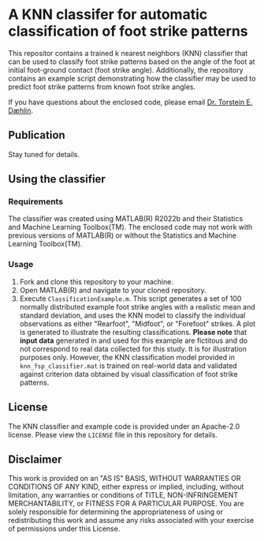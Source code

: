 # A KNN classifer for automatic classification of foot strike patterns
This repositor contains a trained k nearest neighbors (KNN) classifier that can be used to classify foot strike patterns based on the angle of the foot at initial foot-ground contact (foot strike angle). Additionally, the repository contains an example script demonstrating how the classifier may be used to predict foot strike patterns from known foot strike angles.

If you have questions about the enclosed code, please email [Dr. Torstein E. Dæhlin](mailto:daehlin@usf.edu).

## Publication
Stay tuned for details.

## Using the classifier
### Requirements
The classifier was created using MATLAB(R) R2022b and their Statistics and Machine Learning Toolbox(TM). The enclosed code may not work with previous versions of MATLAB(R) or without the Statistics and Machine Learning Toolbox(TM). 

### Usage
1. Fork and clone this repository to your machine.
2. Open MATLAB(R) and navigate to your cloned repository.
3. Execute `ClassificationExample.m`. This script generates a set of 100 normally distributed example foot strike angles with a realistic mean and standard deviation, and uses the KNN model to classify the individual observations as either "Rearfoot", "Midfoot", or "Forefoot" strikes. A plot is generated to illustrate the resulting classifications. **Please note** that **input data** generated in and used for this example are fictitous and do not correspond to real data collected for this study. It is for illustration purposes only. However, the KNN classification model provided in `knn_fsp_classifier.mat` is trained on real-world data and validated against criterion data obtained by visual classification of foot strike patterns. 

## License
The KNN classifier and example code is provided under an Apache-2.0 license. Please view the `LICENSE` file in this repository for details.

## Disclaimer
This work is provided on an "AS IS" BASIS, WITHOUT WARRANTIES OR CONDITIONS OF ANY KIND, either express or implied, including, without limitation, any warranties or conditions of TITLE, NON-INFRINGEMENT MERCHANTABILITY, or FITNESS FOR A PARTICULAR PURPOSE. You are solely responsible for determining the appropriateness of using or redistributing this work and assume any risks associated with your exercise of permissions under this License.